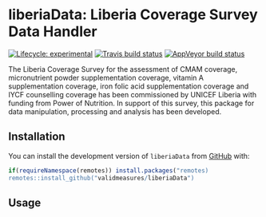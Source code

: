 
<!-- README.md is generated from README.Rmd. Please edit that file -->

# liberiaData: Liberia Coverage Survey Data Handler

<!-- badges: start -->

[![Lifecycle:
experimental](https://img.shields.io/badge/lifecycle-experimental-orange.svg)](https://www.tidyverse.org/lifecycle/#experimental)
[![Travis build
status](https://travis-ci.org/validmeasures/liberiaData.svg?branch=master)](https://travis-ci.org/validmeasures/liberiaData)
[![AppVeyor build
status](https://ci.appveyor.com/api/projects/status/github/validmeasures/liberiaData?branch=master&svg=true)](https://ci.appveyor.com/project/validmeasures/liberiaData)
<!-- badges: end -->

The Liberia Coverage Survey for the assessment of CMAM coverage,
micronutrient powder supplementation coverage, vitamin A supplementation
coverage, iron folic acid supplementation coverage and IYCF counselling
coverage has been commissioned by UNICEF Liberia with funding from Power
of Nutrition. In support of this survey, this package for data
manipulation, processing and analysis has been
developed.

## Installation

<!-- You can install the released version of liberiaData from [CRAN](https://CRAN.R-project.org) with: -->

You can install the development version of `liberiaData` from
[GitHub](https://github.com) with:

``` r
if(requireNamespace(remotes)) install.packages("remotes)
remotes::install_github("validmeasures/liberiaData")
```

## Usage
